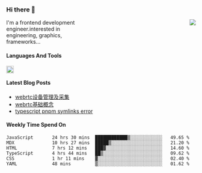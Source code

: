 <!--
**zhaohuanyuu/zhaohuanyuu** is a ✨ _special_ ✨ repository because its `README.md` (this file) appears on your GitHub profile.
-->

### Hi there 👋

<picture>
  <source media="(prefers-color-scheme: dark)" srcset="https://github-readme-stats.vercel.app/api?username=zhaohuanyuu&count_private=true&show_icons=true&theme=city_lights&hide_title=true">
  <img align="right" src="https://github-readme-stats.vercel.app/api?username=zhaohuanyuu&count_private=true&show_icons=true&hide_title=true">
</picture>

<p align="left" style="width:40%">I'm a frontend development engineer.interested in engineering, graphics, frameworks...</p>

#### Languages And Tools

<img align="left" height="20" src="https://skillicons.dev/icons?i=js,ts,nodejs,react,vue,gatsby,materialui,graphql,nestjs,electron,flutter" />

</br>

#### Latest Blog Posts
<!-- BLOG-POST-LIST:START -->
- [webrtc设备管理及采集](https://zhy.gatsbyjs.io/blog/webrtc-device)
- [webrtc基础概念](https://zhy.gatsbyjs.io/blog/webrtc-basic)
- [typescript pnpm symlinks error](https://zhy.gatsbyjs.io/blog/ts-pnpm)
<!-- BLOG-POST-LIST:END -->

#### Weekly Time Spend On
<!--START_SECTION:waka-->

```text
JavaScript       24 hrs 30 mins  ████████████▒░░░░░░░░░░░░   49.65 %
MDX              10 hrs 27 mins  █████▒░░░░░░░░░░░░░░░░░░░   21.20 %
HTML             7 hrs 12 mins   ███▓░░░░░░░░░░░░░░░░░░░░░   14.60 %
TypeScript       4 hrs 44 mins   ██▒░░░░░░░░░░░░░░░░░░░░░░   09.62 %
CSS              1 hr 11 mins    ▓░░░░░░░░░░░░░░░░░░░░░░░░   02.40 %
YAML             48 mins         ▒░░░░░░░░░░░░░░░░░░░░░░░░   01.62 %
```

<!--END_SECTION:waka-->
